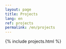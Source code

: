 ```yaml
---
layout: page
title: Projects
lang: en
ref: projects
permalink: /en/projects
---
```


{% include projects.html %}
